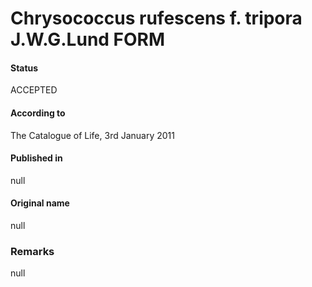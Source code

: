 Chrysococcus rufescens f. tripora J.W.G.Lund FORM
=======

#### Status
ACCEPTED

#### According to
The Catalogue of Life, 3rd January 2011

#### Published in
null

#### Original name
null

### Remarks
null